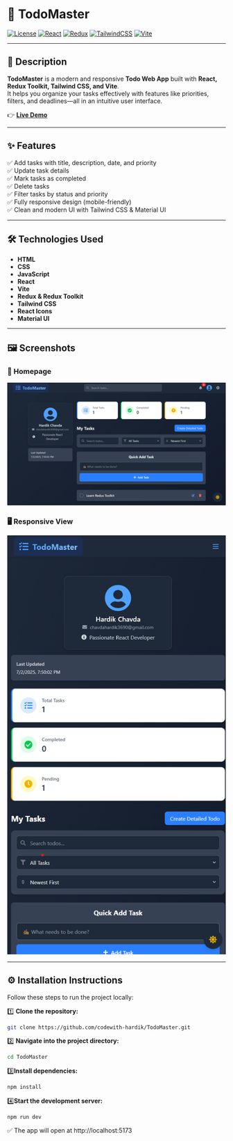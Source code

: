 # 📝 TodoMaster

[![License](https://img.shields.io/badge/license-MIT-blue.svg)](LICENSE)
[![React](https://img.shields.io/badge/React-20232A?style=for-the-badge&logo=react&logoColor=61DAFB)](https://reactjs.org/)
[![Redux](https://img.shields.io/badge/Redux-593D88?style=for-the-badge&logo=redux&logoColor=white)](https://redux.js.org/)
[![TailwindCSS](https://img.shields.io/badge/Tailwind_CSS-06B6D4?style=for-the-badge&logo=tailwind-css&logoColor=white)](https://tailwindcss.com/)
[![Vite](https://img.shields.io/badge/Vite-646CFF?style=for-the-badge&logo=vite&logoColor=white)](https://vitejs.dev/)

---

## 📄 Description

**TodoMaster** is a modern and responsive **Todo Web App** built with **React, Redux Toolkit, Tailwind CSS, and Vite**.  
It helps you organize your tasks effectively with features like priorities, filters, and deadlines—all in an intuitive user interface.

👉 **[Live Demo](https://codewith-hardik.github.io/TodoMaster/)**

---

## ✨ Features

✅ Add tasks with title, description, date, and priority  
✅ Update task details  
✅ Mark tasks as completed  
✅ Delete tasks  
✅ Filter tasks by status and priority  
✅ Fully responsive design (mobile-friendly)  
✅ Clean and modern UI with Tailwind CSS & Material UI  

---

## 🛠 Technologies Used

- **HTML**
- **CSS**
- **JavaScript**
- **React**
- **Vite**
- **Redux & Redux Toolkit**
- **Tailwind CSS**
- **React Icons**
- **Material UI**

---
## 🖼️ Screenshots

### 📱 Homepage
![Homepage](screenshots/1.png)

### 🖥️ Responsive View
![Responsive](screenshots/2.png)


---

## ⚙️ Installation Instructions

Follow these steps to run the project locally:

1️⃣ **Clone the repository:**

```bash
git clone https://github.com/codewith-hardik/TodoMaster.git

```

2️⃣ **Navigate into the project directory:**

```bash
cd TodoMaster
```
3️⃣**Install dependencies:**
```bash
npm install
```
4️⃣**Start the development server:**
```bash
npm run dev
```
✅ The app will open at http://localhost:5173








